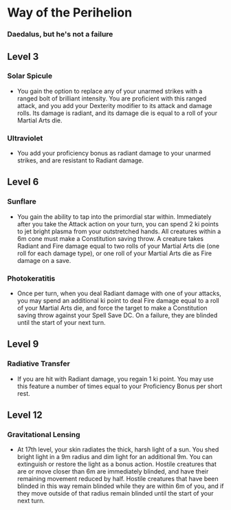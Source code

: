 # Way of the Perihelion
### Daedalus, but he's not a failure


## Level 3
### Solar Spicule
 - You gain the option to replace any of your unarmed strikes with a ranged bolt of brilliant intensity. You are proficient with this ranged attack, and you add your Dexterity modifier to its attack and damage rolls. Its damage is radiant, and its damage die is equal to a roll of your Martial Arts die. 
 
### Ultraviolet
 - You add your proficiency bonus as radiant damage to your unarmed strikes, and are resistant to Radiant damage.


## Level 6
### Sunflare
 - You gain the ability to tap into the primordial star within. Immediately after you take the Attack action on your turn, you can spend 2 ki points to jet bright plasma from your outstretched hands. All creatures within a 6m cone must make a Constitution saving throw. A creature takes Radiant and Fire damage equal to two rolls of your Martial Arts die (one roll for each damage type), or one roll of your Martial Arts die as Fire damage on a save.

### Photokeratitis
 - Once per turn, when you deal Radiant damage with one of your attacks, you may spend an additional ki point to deal Fire damage equal to a roll of your Martial Arts die, and force the target to make a Constitution saving throw against your Spell Save DC. On a failure, they are blinded until the start of your next turn.


## Level 9
### Radiative Transfer
 - If you are hit with Radiant damage, you regain 1 ki point. You may use this feature a number of times equal to your Proficiency Bonus per short rest.


## Level 12
### Gravitational Lensing
 - At 17th level, your skin radiates the thick, harsh light of a sun. You shed bright light in a 9m radius and dim light for an additional 9m. You can extinguish or restore the light as a bonus action. Hostile creatures that are or move closer than 6m are immediately blinded, and have their remaining movement reduced by half. Hostile creatures that have been blinded in this way remain blinded while they are within 6m of you, and if they move outside of that radius remain blinded until the start of your next turn.